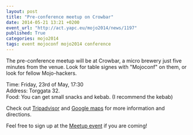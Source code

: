 ```yaml
---
layout: post
title: "Pre-conference meetup on Crowbar"
date: 2014-05-21 13:21 +0200
event_url: "http://act.yapc.eu/mojo2014/news/1197"
published: True
categories: mojo2014
tags: event mojoconf mojo2014 conference
---
```


The pre-conference meetup will be at Crowbar, a micro brewery just five minutes from the venue. Look for table signes with &quot;Mojoconf&quot; on them, or look for fellow Mojo-hackers.

Time: Friday, 23rd of May, 17:30
<br>Address: Torggata 32.
<br>Food: You can get small snacks and kebab. (I recommend the kebab)

Check out <a href="http://www.tripadvisor.com/Restaurant_Review-g190479-d3724405-Reviews-Crowbar_og_Bryggeri-Oslo_Eastern_Norway.html">Tripadvisor</a> and <a href="http://goo.gl/Fdmor7">Google maps</a> for more information and directions.

Feel free to sign up at the <a href="http://www.meetup.com/Oslo-pm/events/184319252/">Meetup event</a> if you are coming!
